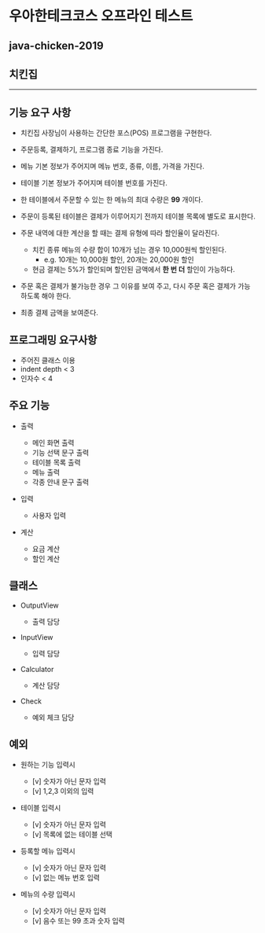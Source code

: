 # 우아한테크코스 오프라인 테스트
## java-chicken-2019
## 치킨집

-----
## 기능 요구 사항
- 치킨집 사장님이 사용하는 간단한 포스(POS) 프로그램을 구현한다.   
- 주문등록, 결제하기, 프로그램 종료 기능을 가진다.
- 메뉴 기본 정보가 주어지며 메뉴 번호, 종류, 이름, 가격을 가진다.
- 테이블 기본 정보가 주어지며 테이블 번호를 가진다.
- 한 테이블에서 주문할 수 있는 한 메뉴의 최대 수량은 __99__ 개이다.
- 주문이 등록된 테이블은 결제가 이루어지기 전까지 테이블 목록에 별도로 표시한다.

- 주문 내역에 대한 계산을 할 때는 결제 유형에 따라 할인율이 달라진다.
  - 치킨 종류 메뉴의 수량 합이 10개가 넘는 경우 10,000원씩 할인된다.
    - e.g. 10개는 10,000원 할인, 20개는 20,000원 할인
  - 현금 결제는 5%가 할인되며 할인된 금액에서 __한 번 더__ 할인이 가능하다.

- 주문 혹은 결제가 불가능한 경우 그 이유를 보여 주고, 
  다시 주문 혹은 결제가 가능하도록 해야 한다. 
- 최종 결제 금액을 보여준다.

## 프로그래밍 요구사항
- 주어진 클래스 이용
- indent depth < 3
- 인자수 < 4

## 주요 기능
- 출력
  - 메인 화면 출력
  - 기능 선택 문구 출력
  - 테이블 목록 출력
  - 메뉴 출력
  - 각종 안내 문구 출력
  
- 입력
  - 사용자 입력
  
- 계산
  - 요금 계산
  - 할인 계산
 
## 클래스
- OutputView
  - 출력 담당
  
- InputView
  - 입력 담당
  
- Calculator
  - 계산 담당
  
- Check
  - 예외 체크 담당
  
## 예외
- 원하는 기능 입력시
  - [v] 숫자가 아닌 문자 입력
  - [v] 1,2,3 이외의 입력

- 테이블 입력시
  - [v] 숫자가 아닌 문자 입력
  - [v] 목록에 없는 테이블 선택
  
- 등록할 메뉴 입력시
  - [v] 숫자가 아닌 문자 입력
  - [v] 없는 메뉴 번호 입력
  
- 메뉴의 수량 입력시
  - [v] 숫자가 아닌 문자 입력
  - [v] 음수 또는 99 초과 숫자 입력
